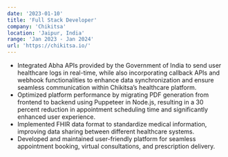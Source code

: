 ```yaml
---
date: '2023-01-10'
title: 'Full Stack Developer'
company: 'Chikitsa'
location: 'Jaipur, India'
range: 'Jan 2023 - Jan 2024'
url: 'https://chikitsa.io/'
---
```


- Integrated Abha APIs provided by the Government of India to send user healthcare logs in real-time, while also incorporating callback APIs and webhook functionalities to enhance data synchronization and ensure seamless communication within Chikitsa’s healthcare platform.
- Optimized platform performance by migrating PDF generation from frontend to backend using Puppeteer in Node.js, resulting in a 30 percent reduction in appointment scheduling time and significantly enhanced user experience.
- Implemented FHIR data format to standardize medical information, improving data sharing between different healthcare systems.
- Developed and maintained user-friendly platform for seamless appointment booking, virtual consultations, and prescription delivery.
